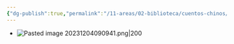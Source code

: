 ```yaml
---
{"dg-publish":true,"permalink":"/11-areas/02-biblioteca/cuentos-chinos/","noteIcon":""}
---
```


- ![Pasted image 20231204090941.png|200](/img/user/02%20Image/Pasted%20image%2020231204090941.png)